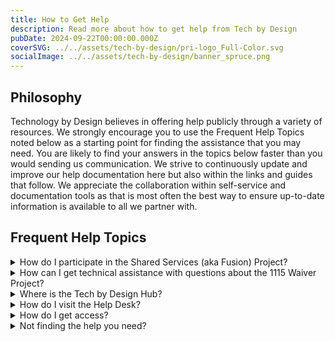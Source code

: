 ```yaml
---
title: How to Get Help
description: Read more about how to get help from Tech by Design
pubDate: 2024-09-22T00:00:00.000Z
coverSVG: ../../assets/tech-by-design/pri-logo_Full-Color.svg
socialImage: ../../assets/tech-by-design/banner_spruce.png
---
```


## Philosophy

Technology by Design believes in offering help publicly through a variety of resources. We strongly encourage you to use the Frequent Help Topics noted below as a starting point for finding the assistance that you may need. You are likely to find your answers in the topics below faster than you would sending us communication. We strive to continuously update and improve our help documentation here but also within the links and guides that follow. We appreciate the collaboration within self-service and documentation tools as that is most often the best way to ensure up-to-date information is available to all we partner with.

## Frequent Help Topics
<section>
	<div class="container flex flex-col justify-center mx-auto">
		<div class="flex flex-col divide-y divide-orange-300">
			<details>
				<summary class="py-2 outline-none cursor-pointer focus:underline">How do I participate in the Shared Services (aka Fusion) Project?</summary>
				<div class="px-4 pb-4">
					<p>There is a <a href="https://github.com/tech-by-design/shared-services-docs" target="_blank">GitHub Repository</a> with all the information you'll need to get involved in the Shared Services, aka Project Fusion.</p>
				</div>
			</details>
			<details>
				<summary class="py-2 outline-none cursor-pointer focus:underline">How can I get technical assistance with questions about the 1115 Waiver Project?</summary>
				<div class="px-4 pb-4">
					<p>Check out our <a href="/blog/2024-09-30-how-to-get-1115-help" target="_blank">blog post</a> which provides more information about this topic.</p>
				</div>
			</details>
			<details>
				<summary class="py-2 outline-none cursor-pointer focus:underline">Where is the Tech by Design Hub?</summary>
				<div class="px-4 pb-4">
					<p> The Tech by Design Hub currently has non-prod and prod URLs, all of which require permission to access. The following are the endpoints for each environment:
                        <ul>
                            <li><a href="https://synthetic.hub.devl.techbd.org/" target="_blank">Dev</a></li>
                            <li><a href="https://synthetic.hub.stage.techbd.org/​" target="_blank">Staging</a></li>
                            <li><a href="https://hub.techbd.org/" target="_blank">Production</a>​</li>
                        </ul>
                    </p>
				</div>
			</details>
			<details>
				<summary class="py-2 outline-none cursor-pointer focus:underline">How do I visit the Help Desk?</summary>
				<div class="px-4 pb-4 space-y-2">
					<p>The <a href="https://github.com/tech-by-design/help-desk-non-phi" target="_blank">Technology by Design Help Desk</a> is housed in a GitHub repository where we're leveraging many open source features to communicate and share helpful information with our partners.</p>
					<p>Some useful areas within the GitHub repository are as follows:
						<ul>
							<li><a href="https://github.com/tech-by-design/help-desk-non-phi/issues" target="_blank">Issues</a>: an area where open work items have been submitted and are being worked.</li>
							<li>
								<a href="https://github.com/tech-by-design/help-desk-non-phi/discussions" target="_blank">Discussions</a>: multiple categories of communications between Technology by Design and our partners.
							</li>
							<li>
								<a href="https://github.com/tech-by-design/help-desk-non-phi" target="_blank">Code</a>: our codebase has a readme file with helpful information as well as directories where non-phi files can be shared.
							</li>
						</ul>
					</p>
				</div>
			</details>
            <details>
				<summary class="py-2 outline-none cursor-pointer focus:underline">How do I get access?</summary>
				<div class="px-4 pb-4">
					<p>If you're looking for access to a particular system inside the Tech by Design ecosystem but running into a login that you don't have access to, please visit <a href="/submit-form/access-request">this link</a> and complete the form to enter an access request.</p>
				</div>
			</details>
            <details>
				<summary class="py-2 outline-none cursor-pointer focus:underline">Not finding the help you need?</summary>
				<div class="px-4 pb-4">
					<p>If you still haven't found what you're looking for in the above topics and links, please visit <a href="/submit-form/technical-help">this link</a> and complete the form to try and get further help.</p>
					<p>Please note that the most ideal path for you to get assistance is likely listed above, via the Help Desk or other means, and the form submission may not be immediately responded to.</p>
				</div>
			</details>
		</div>
	</div>
</section>